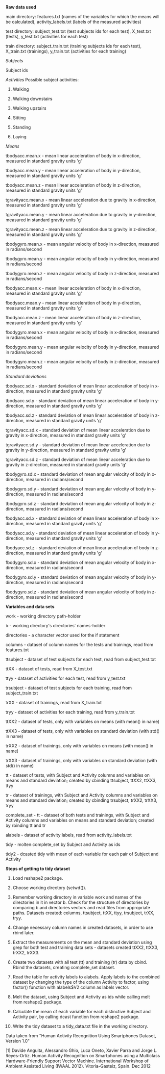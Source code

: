 <b>Raw data used</b>

main directory: features.txt (names of the variables for which the means will be calculated), activity_labels.txt (labels of the measured activities)

test directory: subject_test.txt (test subjects ids for each test), X_test.txt (tests), y_test.txt (activities for each test)

train directory: subject_train.txt (training subjects ids for each test), X_train.txt (trainings), y_train.txt (activities for each training)

<i>Subjects</i>

Subject ids

<i>Activities</i>
Possible subject activities:

1. Walking

2. Walking downstairs

3. Walking upstairs

4. Sitting

5. Standing

6. Laying

<i>Means</i>

tbodyacc.mean.x - mean linear acceleration of body in x-direction, measured in standard gravity units 'g'

tbodyacc.mean.y - mean linear acceleration of body in y-direction, measured in standard gravity units 'g'

tbodyacc.mean.z - mean linear acceleration of body in z-direction, measured in standard gravity units 'g'

tgravityacc.mean.x - mean linear acceleration due to gravity in x-direction, measured in standard gravity units 'g'

tgravityacc.mean.y - mean linear acceleration due to gravity in y-direction, measured in standard gravity units 'g'

tgravityacc.mean.z - mean linear acceleration due to gravity in z-direction, measured in standard gravity units 'g'

tbodygyro.mean.x - mean angular velocity of body in x-direction, measured in radians/second

tbodygyro.mean.y - mean angular velocity of body in y-direction, measured in radians/second

tbodygyro.mean.z - mean angular velocity of body in z-direction, measured in radians/second

fbodyacc.mean.x - mean linear acceleration of body in x-direction, measured in standard gravity units 'g'

fbodyacc.mean.y - mean linear acceleration of body in y-direction, measured in standard gravity units 'g'

fbodyacc.mean.z - mean linear acceleration of body in z-direction, measured in standard gravity units 'g'

fbodygyro.mean.x - mean angular velocity of body in x-direction, measured in radians/second

fbodygyro.mean.y - mean angular velocity of body in y-direction, measured in radians/second

fbodygyro.mean.z - mean angular velocity of body in z-direction, measured in radians/second

<i>Standard deviations</i>

tbodyacc.sd.x - standard deviation of mean linear acceleration of body in x-direction, measured in standard gravity units 'g'

tbodyacc.sd.y - standard deviation of mean linear acceleration of body in y-direction, measured in standard gravity units 'g'

tbodyacc.sd.z - standard deviation of mean linear acceleration of body in z-direction, measured in standard gravity units 'g'

tgravityacc.sd.x - standard deviation of mean linear acceleration due to gravity in x-direction, measured in standard gravity units 'g'

tgravityacc.sd.y - standard deviation of mean linear acceleration due to gravity in y-direction, measured in standard gravity units 'g'

tgravityacc.sd.z - standard deviation of mean linear acceleration due to gravity in z-direction, measured in standard gravity units 'g'

tbodygyro.sd.x - standard deviation of mean angular velocity of body in x-direction, measured in radians/second

tbodygyro.sd.y - standard deviation of mean angular velocity of body in y-direction, measured in radians/second

tbodygyro.sd.z - standard deviation of mean angular velocity of body in z-direction, measured in radians/second

fbodyacc.sd.x - standard deviation of mean linear acceleration of body in x-direction, measured in standard gravity units 'g'

fbodyacc.sd.y - standard deviation of mean linear acceleration of body in y-direction, measured in standard gravity units 'g'

fbodyacc.sd.z - standard deviation of mean linear acceleration of body in z-direction, measured in standard gravity units 'g'

fbodygyro.sd.x - standard deviation of mean angular velocity of body in x-direction, measured in radians/second

fbodygyro.sd.y - standard deviation of mean angular velocity of body in y-direction, measured in radians/second

fbodygyro.sd.z - standard deviation of mean angular velocity of body in z-direction, measured in radians/second


<b>Variables and data sets</b>

work - working directory path-holder

b - working directory's directories' names-holder

directories - a character vector used for the if statement


columns - dataset of column names for the tests and trainings, read from features.txt


ttsubject - dataset of test subjects for each test, read from subject_test.txt

ttXX - dataset of tests, read from X_test.txt

ttyy - dataset of activities for each test, read from y_test.txt


trsubject - dataset of test subjects for each training, read from subject_train.txt

trXX - dataset of trainings, read from X_train.txt

tryy - dataset of activities for each training, read from y_train.txt


ttXX2 - dataset of tests, only with variables on means (with mean() in name)

ttXX3 - dataset of tests, only with variables on standard deviation (with std() in name)

trXX2 - dataset of trainings, only with variables on means (with mean() in name)

trXX3 - dataset of trainings, only with variables on standard deviation (with std() in name)


tt - dataset of tests, with Subject and Activity columns and variables on means and standard deviation; created by cbinding ttsubject, ttXX2, ttXX3, ttyy

tr - dataset of trainings, with Subject and Activity columns and variables on means and standard deviation; created by cbinding trsubject, trXX2, trXX3, tryy

complete_set - tt - dataset of both tests and trainings, with Subject and Activity columns and variables on means and standard deviation; created by rbinding tt and tr


alabels - dataset of activity labels, read from activity_labels.txt


tidy - molten complete_set by Subject and Activity as ids

tidy2 - dcasted tidy with mean of each variable for each pair of Subject and Activity

<b>Steps of getting to tidy dataset</b>

1. Load reshape2 package.

2. Choose working directory (setwd()).
 
3. Remember working directory in variable work and names of the directories in it in vector b. Check for the structure of directories by comparing b and directories vectors and read files from appropriate paths. Datasets created: columns, ttsubject, ttXX, ttyy, trsubject, trXX, tryy.

4. Change necessary column names in created datasets, in order to use rbind later.

5. Extract the measurements on the mean and standard deviation using grep for both test and training data sets - datasets created ttXX2, ttXX3, trXX2, trXX3.

6. Create two datasets with all test (tt) and training (tr) data by cbind. Rbind the datasets, creating complete_set dataset.

7. Read the table for activity labels to alabels. Apply labels to the combined dataset by changing the type of the column Activity to factor, using factor() function with alabels$V2 column as labels vector.

8. Melt the dataset, using Subject and Activity as ids while calling melt from reshape2 package.

9. Calculate the mean of each variable for each distinctive Subject and Activity pair, by calling dcast function from reshape2 package.

10. Write the tidy dataset to a tidy_data.txt file in the working directory.



Data taken from "Human Activity Recognition Using Smartphones Dataset, Version 1.0"

[1] Davide Anguita, Alessandro Ghio, Luca Oneto, Xavier Parra and Jorge L. Reyes-Ortiz. Human Activity Recognition on Smartphones using a Multiclass Hardware-Friendly Support Vector Machine. International Workshop of Ambient Assisted Living (IWAAL 2012). Vitoria-Gasteiz, Spain. Dec 2012
